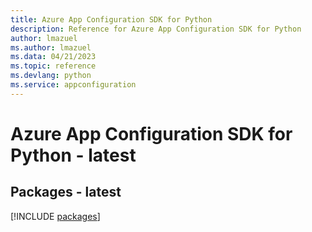 ```yaml
---
title: Azure App Configuration SDK for Python
description: Reference for Azure App Configuration SDK for Python
author: lmazuel
ms.author: lmazuel
ms.data: 04/21/2023
ms.topic: reference
ms.devlang: python
ms.service: appconfiguration
---
```

# Azure App Configuration SDK for Python - latest
## Packages - latest
[!INCLUDE [packages](app-configuration-index.md)]